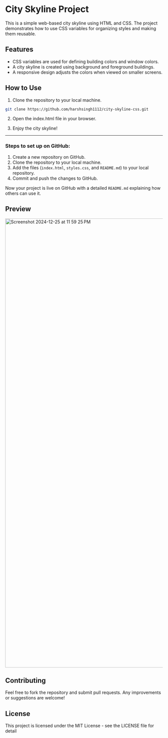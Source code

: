 # City Skyline Project

This is a simple web-based city skyline using HTML and CSS. The project demonstrates how to use CSS variables for organizing styles and making them reusable.

## Features
- CSS variables are used for defining building colors and window colors.
- A city skyline is created using background and foreground buildings.
- A responsive design adjusts the colors when viewed on smaller screens.

## How to Use

1. Clone the repository to your local machine.

```bash
git clone https://github.com/harshsingh1112/city-skyline-css.git
```
2. Open the index.html file in your browser.

3. Enjoy the city skyline!


---

### Steps to set up on GitHub:
1. Create a new repository on GitHub.
2. Clone the repository to your local machine.
3. Add the files (`index.html`, `styles.css`, and `README.md`) to your local repository.
4. Commit and push the changes to GitHub.

Now your project is live on GitHub with a detailed `README.md` explaining how others can use it.


## Preview

<img width="1435" alt="Screenshot 2024-12-25 at 11 59 25 PM" src="https://github.com/user-attachments/assets/76e7ed27-787b-4857-8678-d9a160204f80" />


## Contributing
Feel free to fork the repository and submit pull requests. Any improvements or suggestions are welcome!


## License
This project is licensed under the MIT License - see the LICENSE file for detail

